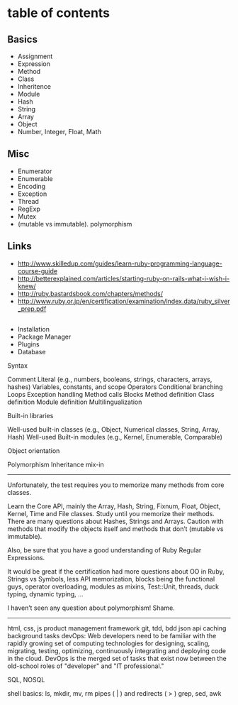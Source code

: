 # table of contents

## Basics
- Assignment
- Expression
- Method
- Class
- Inheritence
- Module
- Hash
- String
- Array
- Object
- Number, Integer, Float, Math

## Misc
- Enumerator
- Enumerable
- Encoding
- Exception
- Thread
- RegExp
- Mutex
- (mutable vs immutable).
polymorphism

## Links
- http://www.skilledup.com/guides/learn-ruby-programming-language-course-guide
- http://betterexplained.com/articles/starting-ruby-on-rails-what-i-wish-i-knew/
- http://ruby.bastardsbook.com/chapters/methods/
- http://www.ruby.or.jp/en/certification/examination/index.data/ruby_silver_prep.pdf

##
- Installation
- Package Manager
- Plugins
- Database

Syntax

Comment
Literal (e.g., numbers, booleans, strings, characters, arrays, hashes)
Variables, constants, and scope
Operators
Conditional branching
Loops
Exception handling
Method calls
Blocks
Method definition
Class definition
Module definition
Multilingualization

Built-in libraries

Well-used built-in classes (e.g., Object, Numerical classes, String, Array, Hash)
Well-used Built-in modules (e.g., Kernel, Enumerable, Comparable)

Object orientation

Polymorphism
Inheritance
mix-in

-------------------
 Unfortunately, the test requires you to memorize many methods from core classes.

Learn the Core API, mainly the Array, Hash, String, Fixnum, Float, Object, Kernel, Time and File classes. Study until you memorize their methods. There are many questions about Hashes, Strings and Arrays. Caution with methods that modify the objects itself and methods that don’t (mutable vs immutable).

Also, be sure that you have a good understanding of Ruby Regular Expressions.

It would be great if the certification had more questions about OO in Ruby, Strings vs Symbols, less API memorization, blocks being the functional guys, operator overloading, modules as mixins, Test::Unit, threads, duck typing, dynamic typing, …

I haven’t seen any question about polymorphism! Shame.



------------
html, css, js
product management
framework
git, tdd, bdd
json api
caching
background tasks
devOps: Web developers need to be familiar with the rapidly growing set of computing technologies for designing, scaling, migrating, testing, optimizing, continuously integrating and deploying code in the cloud. DevOps is the merged set of tasks that exist now between the old-school roles of "developer" and "IT professional."


SQL, NOSQL

shell basics:
ls, mkdir, mv, rm
pipes ( | ) and redirects ( > )
grep, sed, awk






